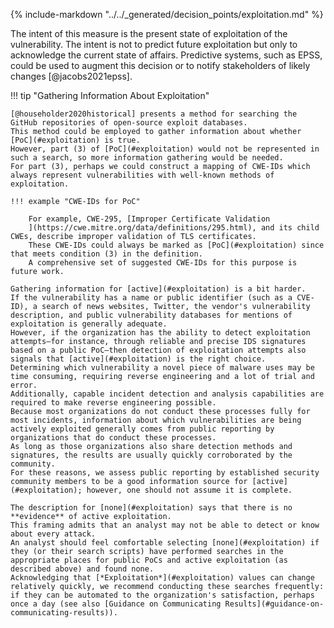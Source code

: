 {% include-markdown "../../_generated/decision_points/exploitation.md" %}


The intent of this measure is the present state of exploitation of the vulnerability. The intent is not to predict future exploitation but only to acknowledge the current state of affairs. Predictive systems, such as EPSS, could be used to augment this decision or to notify stakeholders of likely changes [@jacobs2021epss].

!!! tip "Gathering Information About Exploitation"

    [@householder2020historical] presents a method for searching the GitHub repositories of open-source exploit databases.
    This method could be employed to gather information about whether [PoC](#exploitation) is true.
    However, part (3) of [PoC](#exploitation) would not be represented in such a search, so more information gathering would be needed.
    For part (3), perhaps we could construct a mapping of CWE-IDs which always represent vulnerabilities with well-known methods of exploitation.

    !!! example "CWE-IDs for PoC"
    
        For example, CWE-295, [Improper Certificate Validation
        ](https://cwe.mitre.org/data/definitions/295.html), and its child CWEs, describe improper validation of TLS certificates.
        These CWE-IDs could always be marked as [PoC](#exploitation) since that meets condition (3) in the definition.
        A comprehensive set of suggested CWE-IDs for this purpose is future work.
    
    Gathering information for [active](#exploitation) is a bit harder.
    If the vulnerability has a name or public identifier (such as a CVE-ID), a search of news websites, Twitter, the vendor's vulnerability description, and public vulnerability databases for mentions of exploitation is generally adequate.
    However, if the organization has the ability to detect exploitation attempts—for instance, through reliable and precise IDS signatures based on a public PoC—then detection of exploitation attempts also signals that [active](#exploitation) is the right choice.
    Determining which vulnerability a novel piece of malware uses may be time consuming, requiring reverse engineering and a lot of trial and error.
    Additionally, capable incident detection and analysis capabilities are required to make reverse engineering possible.
    Because most organizations do not conduct these processes fully for most incidents, information about which vulnerabilities are being actively exploited generally comes from public reporting by organizations that do conduct these processes.
    As long as those organizations also share detection methods and signatures, the results are usually quickly corroborated by the community.
    For these reasons, we assess public reporting by established security community members to be a good information source for [active](#exploitation); however, one should not assume it is complete.
    
    The description for [none](#exploitation) says that there is no **evidence** of active exploitation.
    This framing admits that an analyst may not be able to detect or know about every attack.
    An analyst should feel comfortable selecting [none](#exploitation) if they (or their search scripts) have performed searches in the appropriate places for public PoCs and active exploitation (as described above) and found none.
    Acknowledging that [*Exploitation*](#exploitation) values can change relatively quickly, we recommend conducting these searches frequently: if they can be automated to the organization's satisfaction, perhaps once a day (see also [Guidance on Communicating Results](#guidance-on-communicating-results)). 
